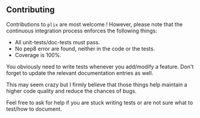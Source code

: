 ## Contributing

Contributions to `plix` are most welcome ! However, please note that the
continuous integration process enforces the following things:

* All unit-tests/doc-tests must pass.
* No pep8 error are found, neither in the code or the tests.
* Coverage is 100%.

You obviously need to write tests whenever you add/modify a feature. Don't
forget to update the relevant documentation entries as well.

This may seem crazy but I firmly believe that those things help maintain a
higher code quality and reduce the chances of bugs.

Feel free to ask for help if you are stuck writing tests or are not sure what
to test/how to document.
